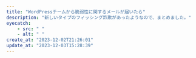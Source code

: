 ```yaml
---
title: "WordPressチームから脆弱性に関するメールが届いたら"
description: "新しいタイプのフィッシング詐欺があったようなので、まとめました。"
eyecatch: 
    - src: " "
    - alt: " "
create_at: "2023-12-02T21:26:01"
update_at: "2023-12-03T15:28:39"
---
```


